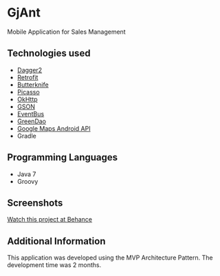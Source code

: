 # GjAnt
Mobile Application for Sales Management

## Technologies used
*   [Dagger2](https://google.github.io/dagger/)
*   [Retrofit](http://square.github.io/retrofit/)
*   [Butterknife](http://jakewharton.github.io/butterknife/)
*   [Picasso](http://square.github.io/picasso/)
*   [OkHttp](https://square.github.io/okhttp/)
*   [GSON](https://github.com/google/gson)
*   [EventBus](http://greenrobot.org/eventbus)
*   [GreenDao](http://greenrobot.org/greendao)
*   [Google Maps Android API](https://developers.google.com/maps/documentation/android-api/)
*   Gradle

## Programming Languages
*  Java 7
*  Groovy

## Screenshots
[Watch this project at Behance](https://www.behance.net/gallery/64745335/Mobile-Application-for-Sales-Management)

## Additional Information
This application was developed using the MVP Architecture Pattern.
The development time was 2 months.
